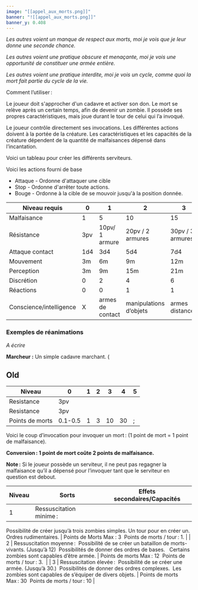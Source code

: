 ```yaml
---
image: "[[appel_aux_morts.png]]"
banner: "![[appel_aux_morts.png]]"
banner_y: 0.408
---
```

*Les autres voient un manque de respect aux morts, moi je vois que je leur donne une seconde chance.*

*Les autres voient une pratique obscure et menaçante, moi je vois une opportunité de constituer une armée entière.*

*Les autres voient une pratique interdite, moi je vois un cycle, comme quoi la mort fait partie du cycle de la vie.*

Comment l’utiliser :

Le joueur doit s'approcher d'un cadavre et activer son don. Le mort se relève après un certain temps, afin de devenir un zombie. Il possède ses propres caractéristiques, mais joue durant le tour de celui qui l’a invoqué.

Le joueur contrôle directement ses invocations. Les différentes actions doivent à la portée de la créature.  Les caractéristiques  et les capacités de la créature dépendent de la quantité de malfaisances dépensé dans l’incantation.

Voici un tableau pour créer les différents serviteurs.

Voici les actions fourni de base

- Attaque - Ordonne d'attaquer une cible
- Stop - Ordonne d'arrêter toute actions.
- Bouge - Ordonne à la cible de se mouvoir jusqu'à la position donnée.

| Niveau requis           | 0   | 1                | 2                      | 3                | 4                |
| ----------------------- | --- | ---------------- | ---------------------- | ---------------- | ---------------- |
| Malfaisance             | 1   | 5                | 10                     | 15               | 20               |
| Résistance              | 3pv | 10pv/ 1 armure   | 20pv / 2 armures       | 30pv / 3 armures | 40pv / 4 armures |
| Attaque contact         | 1d4 | 3d4              | 5d4                    | 7d4              | 9d4              |
| Mouvement               | 3m  | 6m               | 9m                     | 12m              | 15m              |
| Perception              | 3m  | 9m               | 15m                    | 21m              | 28m              |
| Discrétion              | 0   | 2                | 4                      | 6                | 8                |
| Réactions               | 0   | 0                | 1                      | 1                | 2                |
| Conscience/intelligence | X   | armes de contact | manipulations d’objets | armes distances  | langage simple   |

### Exemples de réanimations

*A écrire*

**Marcheur :** Un simple cadavre marchant. (

## Old

| Niveau | 0 | 1 | 2 | 3 | 4 | 5 |
| --- | --- | --- | --- | --- | --- | --- |
| Resistance | 3pv  |  |  |  |  |  |
| Resistance | 3pv  |  |  |  |  |  |
| Points de morts | 0.1-0.5 | 1 | 3 | 10 | 30 | ; |

Voici le coup d’invocation pour invoquer un mort : (1 point de mort = 1 point de malfaisance).

**Conversion : 1 point de mort coûte 2 points de malfaisance.**

**Note :** Si le joueur possède un serviteur, il ne peut pas regagner la malfaisance qu’il a dépensé pour l’invoquer tant que le serviteur en question est debout.

| Niveau | Sorts | Effets secondaires/Capacités |
| --- | --- | --- |
| 1 | Ressuscitation minime : 
Possibilité de créer jusqu’à trois zombies simples. Un tour pour en créer un. 
Ordres rudimentaires. | Points de Morts Max : 3 
Points de morts / tour : 1. |
| 2 | Ressuscitation moyenne : 
Possibilité de se créer un bataillon de morts-vivants. (Jusqu’à 12) 
Possibilités de donner des ordres de bases.  
Certains zombies sont capables d’être armée. | Points de morts Max : 12 
Points de morts / tour : 3. 
 |
| 3 | Ressuscitation élevée : 
Possibilité de se créer une armée. (Jusqu’à 30.) 
Possibilités de donner des ordres complexes. 
Les zombies sont capables de s’équiper de divers objets. | Points de morts Max : 30 
Points de morts / tour : 10 |